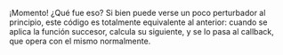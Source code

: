 ¡Momento! ¿Qué fue eso? Si bien puede verse un poco perturbador al principio, este código es totalmente equivalente al anterior: cuando se aplica la función succesor, calcula su siguiente, y se lo pasa al callback, que opera con el mismo normalmente.